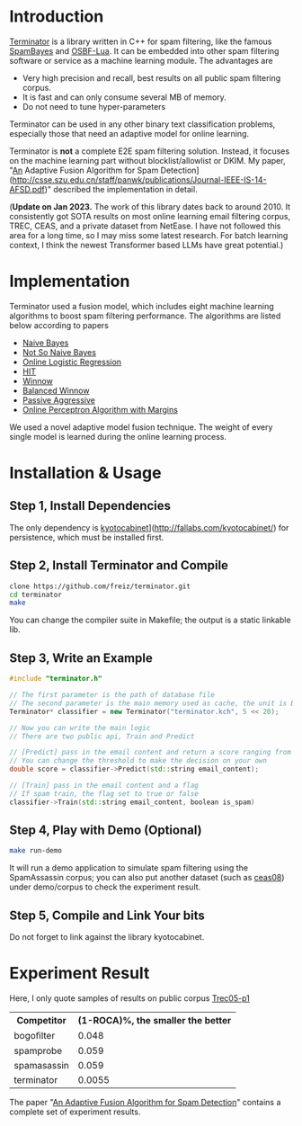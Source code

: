 # Introduction

[Terminator](https://github.com/freiz/terminator) is a library written in C++ for spam filtering, like the famous [SpamBayes](http://spambayes.sourceforge.net/)
and [OSBF-Lua](https://github.com/arunpersaud/osbf-lua). It can be embedded into other spam filtering software or service as a machine learning module. The advantages are 

* Very high precision and recall, best results on all public spam filtering corpus.
* It is fast and can only consume several MB of memory.
* Do not need to tune hyper-parameters

Terminator can be used in any other binary text classification problems, especially those that need an adaptive model for online learning. 

Terminator is **not** a complete E2E spam filtering solution. Instead, it focuses on the machine learning part without blocklist/allowlist or DKIM. My paper, "[An](http://csse.szu.edu.cn/staff/panwk/publications/Journal-IEEE-IS-14-AFSD.pdf) Adaptive Fusion Algorithm for Spam Detection](http://csse.szu.edu.cn/staff/panwk/publications/Journal-IEEE-IS-14-AFSD.pdf)" described the implementation in detail.

(**Update on Jan 2023.** The work of this library dates back to around 2010. It consistently got SOTA results on most online learning email filtering corpus, TREC, CEAS, and a private dataset from NetEase. I have not followed this area for a long time, so I may miss some latest research. For batch learning context, I think the newest Transformer based LLMs have great potential.)

# Implementation
Terminator used a fusion model, which includes eight machine learning algorithms to boost spam filtering performance. The algorithms are listed below according to papers

* [Naive Bayes](http://classes.soe.ucsc.edu/cmps242/Fall09/lect/12/CEAS2006_corrected-naiveBayesSpam.pdf)
* [Not So Naive Bayes](http://aaai.org/ocs/index.php/IAAI/IAAI09/paper/view/240/1033)
* [Online Logistic Regression](https://www.microsoft.com/en-us/research/wp-content/uploads/2016/02/GoodmanYih-ceas06.pdf)
* [HIT](http://www.ceas.cc/2008/papers/china.pdf)
* [Winnow](http://www.cs.cmu.edu/~vitor/papers/kdd06_final.pdf)
* [Balanced Winnow](http://www.cs.cmu.edu/~vitor/papers/kdd06_final.pdf)
* [Passive Aggressive](https://www.cs.huji.ac.il/~shais/papers/CrammerDeShSi03.pdf)
* [Online Perceptron Algorithm with Margins](http://www.eecs.tufts.edu/~dsculley/papers/trec.2006.spam.pdf)

We used a novel adaptive model fusion technique. The weight of every single model is learned during the online learning process.

# Installation & Usage

## Step 1, Install Dependencies
The only dependency is [kyotocabinet](http://fallabs.com/kyotocabinet/)](http://fallabs.com/kyotocabinet/) for persistence, which must be installed first.

## Step 2, Install Terminator and Compile
```bash
clone https://github.com/freiz/terminator.git
cd terminator
make
```
You can change the compiler suite in Makefile; the output is a static linkable lib.

## Step 3, Write an Example
```c++
#include "terminator.h"

// The first parameter is the path of database file
// The second parameter is the main memory used as cache, the unit is Byte, so 5 << 20 is around 5MB as cache
Terminator* classifier = new Terminator("terminator.kch", 5 << 20);

// Now you can write the main logic
// There are two public api, Train and Predict

// [Predict] pass in the email content and return a score ranging from 0 (100% ham) to 1 (100% spam)
// You can change the threshold to make the decision on your own 
double score = classifier->Predict(std::string email_content);

// [Train] pass in the email content and a flag
// If spam train, the flag set to true or false
classifier->Train(std::string email_content, boolean is_spam)
```

## Step 4, Play with Demo (Optional)
```bash
make run-demo
```
It will run a demo application to simulate spam filtering using the SpamAssassin corpus; you can also put another dataset (such as [ceas08](http://plg.uwaterloo.ca/~gvcormac/ceascorpus/)) under demo/corpus to check the experiment result.

## Step 5, Compile and Link Your bits
Do not forget to link against the library kyotocabinet.

# Experiment Result
Here, I only quote samples of results on public corpus [Trec05-p1](http://trec.nist.gov/pubs/trec14/papers/SPAM.OVERVIEW.pdf)

<table>
  <tr>
    <th>Competitor</th><th>(1-ROCA)%, the smaller the better</th>
  </tr>
  <tr>
    <td>bogoﬁlter</td><td>0.048</td>
  </tr>
  <tr>
    <td>spamprobe</td><td>0.059</td>
  </tr>
  <tr>
    <td>spamasassin</td><td>0.059</td>
  </tr>
  <tr>
    <td>terminator</td><td>0.0055</td>
  </tr>
</table>

The paper "[An Adaptive Fusion Algorithm for Spam Detection](http://csse.szu.edu.cn/staff/panwk/publications/Journal-IEEE-IS-14-AFSD.pdf)" contains a complete set of experiment results.
